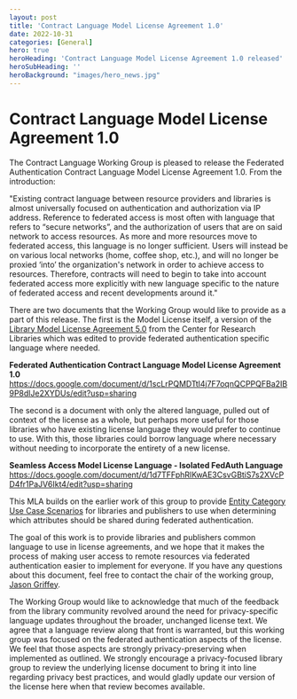 ```yaml
---
layout: post
title: 'Contract Language Model License Agreement 1.0'
date: 2022-10-31
categories: [General]
hero: true
heroHeading: 'Contract Language Model License Agreement 1.0 released'
heroSubHeading: ''
heroBackground: "images/hero_news.jpg"
---
```



# Contract Language Model License Agreement 1.0

The Contract Language Working Group is pleased to release the Federated Authentication Contract Language Model License Agreement 1.0. From the introduction:

"Existing contract language between resource providers and libraries is almost universally focused on authentication and authorization via IP address.  Reference to federated access is most often with language that refers to “secure networks”, and the authorization of users that are on said network to access resources. As more and more resources move to federated access, this language is no longer sufficient. Users will instead be on various local networks (home, coffee shop, etc.), and will no longer be proxied ‘into’ the organization's network in order to achieve access to resources. Therefore, contracts will need to begin to take into account federated access more explicitly with new language specific to the nature of federated access and recent developments around it."

There are two documents that the Working Group would like to provide as a part of this release. The first is the Model License itself, a version of the [Library Model License Agreement 5.0](http://liblicense.crl.edu/licensing-information/model-license/) from the Center for Research Libraries which was edited to provide federated authentication specific language where needed.

<b>Federated Authentication Contract Language Model License Agreement 1.0</b>
https://docs.google.com/document/d/1scLrPQMDTtl4j7F7oqnQCPPQFBa2IB9P8dlJe2XYDUs/edit?usp=sharing

The second is a document with only the altered language, pulled out of context of the license as a whole, but perhaps more useful for those libraries who have existing license language they would prefer to continue to use. With this, those libraries could borrow language where necessary without needing to incorporate the entirety of a new license.

<b>Seamless Access Model License Language - Isolated FedAuth Language</b>
https://docs.google.com/document/d/1d7TFFphRlKwAE3CsvGBtiS7s2XVcPD4fr1PaJV6Ikt4/edit?usp=sharing

This MLA builds on the earlier work of this group to provide [Entity Category Use Case Scenarios](https://seamlessaccess.org/posts/2021-06-17-contractlangusecases/) for libraries and publishers to use when determining which attributes should be shared during federated authentication.  

The goal of this work is to provide libraries and publishers common language to use in license agreements, and we hope that it makes the process of making user access to remote resources via federated authentication easier to implement for everyone. If you have any questions about this document, feel free to contact the chair of the working group, <a href="mailto:griffey@niso.org">Jason Griffey</a>.

The Working Group would like to acknowledge that much of the feedback from the library community revolved around the need for privacy-specific language updates throughout the broader, unchanged license text. We agree that a language review along that front is warranted, but this working group was focused on the federated authentication aspects of the license. We feel that those aspects are strongly privacy-preserving when implemented as outlined. We strongly encourage a privacy-focused library group to review the underlying license document to bring it into line regarding privacy best practices, and would gladly update our version of the license here when that review becomes available.
